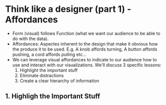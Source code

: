# Think like a designer (part 1) - Affordances
- Form (visual) follows Function (what we want our audience to be able to do with the data).
- Affordances: Aspectes inherent to the design that make it obvious how the produce it to be used. E.g. A knob affords turning, A button affords pushing, a cord affords pulling etc...
- We can leverage visual affordances to indicate to our audience how to use and interact with our visualizations. We'll discuss 3 specific lessons:
  1. Highlight the important stuff
  2. Eliminate distractions
  3. Create a clear hierarchy of information
 
## 1. Highligh the Important Stuff
